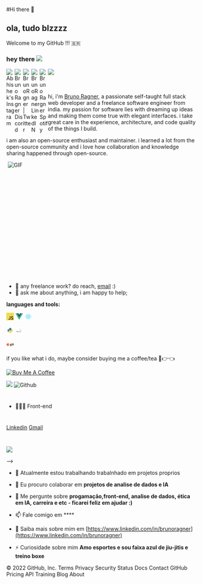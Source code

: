 #Hi there 👋 

## ola, tudo  blzzzz 
Welcome to my GitHub !!! 🇧🇷 

### hey there <img src="https://media.giphy.com/media/hvRJCLFzcasrR4ia7z/giphy.gif" width="25px">
<a href="https://www.instagram.com/BrunoRagner/">
  <img align="left" alt="Abhishek's Instagram" width="22px" src="https://raw.githubusercontent.com/hussainweb/hussainweb/main/icons/instagram.png" />
</a>
<a href="https://discord.gg/XTW52Kt">
  <img align="left" alt="Bruno Ragner Discord" width="22px" src="https://raw.githubusercontent.com/peterthehan/peterthehan/master/assets/discord.svg" />
</a>
<a href="https://twitter.com/BrunoRagner">
  <img align="left" alt="BrunoRgner | Twitter" width="22px" src="https://raw.githubusercontent.com/peterthehan/peterthehan/master/assets/twitter.svg" />
</a>
<a href="https://www.linkedin.com/in/BrunoRagner/">
  <img align="left" alt="BrunoRagner LinkedIN" width="22px" src="https://raw.githubusercontent.com/peterthehan/peterthehan/master/assets/linkedin.svg" />
</a>
<a href="https://open.spotify.com/user/e90fe4zsndbm6xoe2t7t8kogf?si=WaLKpwvWTle0btle2qPb6g">
  <img align="left" alt="Bruno Ragner Spotify" width="22px" src="https://raw.githubusercontent.com/peterthehan/peterthehan/master/assets/spotify.svg" />
</a>

![](https://visitor-badge.glitch.me/badge?page_id=abhisheknaiidu.abhisheknaiidu)

<br />

hi, i'm [Bruno Ragner](https://), a passionate self-taught full stack web developer and a freelance software engineer from india. my passion for software lies with dreaming up ideas and making them come true with elegant interfaces. i take great care in the experience, architecture, and code quality of the things I build.

i am also an open-source enthusiast and maintainer. i learned a lot from the open-source community and i love how collaboration and knowledge sharing happened through open-source.


  <img align="right" alt="GIF" src="https://github.com/abhisheknaiidu/abhisheknaiidu/blob/master/code.gif?raw=true" width="500" height="320" />
  
- 💼 any freelance work? do reach, [email](brunooragnner@gmail.com) :)
- 💬 ask me about anything, i am happy to help;

**languages and tools:**  

<code><img height="20" src="https://raw.githubusercontent.com/github/explore/80688e429a7d4ef2fca1e82350fe8e3517d3494d/topics/javascript/javascript.png"></code>
<code><img height="20" src="https://raw.githubusercontent.com/github/explore/80688e429a7d4ef2fca1e82350fe8e3517d3494d/topics/vue/vue.png"></code>
<code><img height="20" src="https://raw.githubusercontent.com/github/explore/80688e429a7d4ef2fca1e82350fe8e3517d3494d/topics/react/react.png"></code>


<code><img height="20" src="https://raw.githubusercontent.com/github/explore/80688e429a7d4ef2fca1e82350fe8e3517d3494d/topics/python/python.png"></code>
<code><img height="20" src="https://raw.githubusercontent.com/github/explore/80688e429a7d4ef2fca1e82350fe8e3517d3494d/topics/mysql/mysql.png"></code>

<code><img height="20" src="https://raw.githubusercontent.com/github/explore/80688e429a7d4ef2fca1e82350fe8e3517d3494d/topics/git/git.png"></code>



<!--END_SECTION:waka-->

if you like what i do, maybe consider buying me a coffee/tea 🥺👉👈



<a href="https://www.buymeacoffee.com/brunooragns" target="_blank"><img src="https://cdn.buymeacoffee.com/buttons/v2/default-red.png" alt="Buy Me A Coffee" width="150" ></a>









![](https://visitor-badge.laobi.icu/badge?page_id=BrunoRagenr.BrunoRagner) ![Github](https://img.shields.io/github/followers/BrunoRagner?label=Follow&style=social)




#
-   👨🏻‍💻 Front-end 
#


[Linkedin](https://www.linkedin.com/in/bruno-ragner-ab295a206/) 
[Gmail](brunooragnner@gmail.com)


#
<img align="center" src="https://github-readme-stats.vercel.app/api/top-langs/?username=BrunoRagner&theme=light">



-->

- 🔭 Atualmente estou trabalhando trabalnhado em projetos proprios
- 👯 Eu procuro colaborar em **projetos de analise de dados e IA**

- 💬 Me pergunte sobre **progamação,front-end,  analise de dados, ética em IA, carreira e etc - ficarei feliz em ajudar :)**
- 📫 Fale comigo em ****
- 📄 Saiba mais sobre mim em [https://www.linkedin.com/in/brunoragner](https://www.linkedin.com/in/brunoragner)
- ⚡ Curiosidade sobre mim **Amo esportes e sou faixa  azul de jiu-jitis e treino boxe**



© 2022 GitHub, Inc.
Terms
Privacy
Security
Status
Docs
Contact GitHub
Pricing
API
Training
Blog
About

